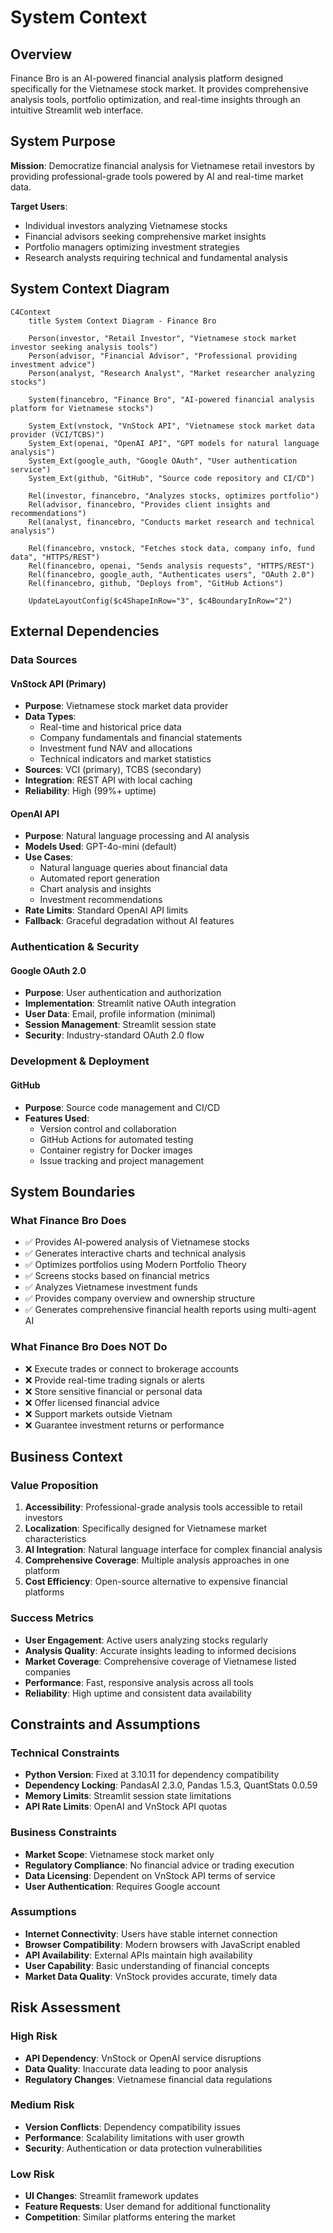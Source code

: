 # System Context

## Overview

Finance Bro is an AI-powered financial analysis platform designed specifically for the Vietnamese stock market. It provides comprehensive analysis tools, portfolio optimization, and real-time insights through an intuitive Streamlit web interface.

## System Purpose

**Mission**: Democratize financial analysis for Vietnamese retail investors by providing professional-grade tools powered by AI and real-time market data.

**Target Users**:
- Individual investors analyzing Vietnamese stocks
- Financial advisors seeking comprehensive market insights
- Portfolio managers optimizing investment strategies
- Research analysts requiring technical and fundamental analysis

## System Context Diagram

```mermaid
C4Context
    title System Context Diagram - Finance Bro

    Person(investor, "Retail Investor", "Vietnamese stock market investor seeking analysis tools")
    Person(advisor, "Financial Advisor", "Professional providing investment advice")
    Person(analyst, "Research Analyst", "Market researcher analyzing stocks")

    System(financebro, "Finance Bro", "AI-powered financial analysis platform for Vietnamese stocks")

    System_Ext(vnstock, "VnStock API", "Vietnamese stock market data provider (VCI/TCBS)")
    System_Ext(openai, "OpenAI API", "GPT models for natural language analysis")
    System_Ext(google_auth, "Google OAuth", "User authentication service")
    System_Ext(github, "GitHub", "Source code repository and CI/CD")

    Rel(investor, financebro, "Analyzes stocks, optimizes portfolio")
    Rel(advisor, financebro, "Provides client insights and recommendations")
    Rel(analyst, financebro, "Conducts market research and technical analysis")

    Rel(financebro, vnstock, "Fetches stock data, company info, fund data", "HTTPS/REST")
    Rel(financebro, openai, "Sends analysis requests", "HTTPS/REST")
    Rel(financebro, google_auth, "Authenticates users", "OAuth 2.0")
    Rel(financebro, github, "Deploys from", "GitHub Actions")

    UpdateLayoutConfig($c4ShapeInRow="3", $c4BoundaryInRow="2")
```

## External Dependencies

### Data Sources

#### VnStock API (Primary)
- **Purpose**: Vietnamese stock market data provider
- **Data Types**: 
  - Real-time and historical price data
  - Company fundamentals and financial statements
  - Investment fund NAV and allocations
  - Technical indicators and market statistics
- **Sources**: VCI (primary), TCBS (secondary)
- **Integration**: REST API with local caching
- **Reliability**: High (99%+ uptime)

#### OpenAI API
- **Purpose**: Natural language processing and AI analysis
- **Models Used**: GPT-4o-mini (default)
- **Use Cases**:
  - Natural language queries about financial data
  - Automated report generation
  - Chart analysis and insights
  - Investment recommendations
- **Rate Limits**: Standard OpenAI API limits
- **Fallback**: Graceful degradation without AI features

### Authentication & Security

#### Google OAuth 2.0
- **Purpose**: User authentication and authorization
- **Implementation**: Streamlit native OAuth integration
- **User Data**: Email, profile information (minimal)
- **Session Management**: Streamlit session state
- **Security**: Industry-standard OAuth 2.0 flow

### Development & Deployment

#### GitHub
- **Purpose**: Source code management and CI/CD
- **Features Used**:
  - Version control and collaboration
  - GitHub Actions for automated testing
  - Container registry for Docker images
  - Issue tracking and project management

## System Boundaries

### What Finance Bro Does
- ✅ Provides AI-powered analysis of Vietnamese stocks
- ✅ Generates interactive charts and technical analysis
- ✅ Optimizes portfolios using Modern Portfolio Theory
- ✅ Screens stocks based on financial metrics
- ✅ Analyzes Vietnamese investment funds
- ✅ Provides company overview and ownership structure
- ✅ Generates comprehensive financial health reports using multi-agent AI

### What Finance Bro Does NOT Do
- ❌ Execute trades or connect to brokerage accounts
- ❌ Provide real-time trading signals or alerts
- ❌ Store sensitive financial or personal data
- ❌ Offer licensed financial advice
- ❌ Support markets outside Vietnam
- ❌ Guarantee investment returns or performance

## Business Context

### Value Proposition
1. **Accessibility**: Professional-grade analysis tools accessible to retail investors
2. **Localization**: Specifically designed for Vietnamese market characteristics
3. **AI Integration**: Natural language interface for complex financial analysis
4. **Comprehensive Coverage**: Multiple analysis approaches in one platform
5. **Cost Efficiency**: Open-source alternative to expensive financial platforms

### Success Metrics
- **User Engagement**: Active users analyzing stocks regularly
- **Analysis Quality**: Accurate insights leading to informed decisions
- **Market Coverage**: Comprehensive coverage of Vietnamese listed companies
- **Performance**: Fast, responsive analysis across all tools
- **Reliability**: High uptime and consistent data availability

## Constraints and Assumptions

### Technical Constraints
- **Python Version**: Fixed at 3.10.11 for dependency compatibility
- **Dependency Locking**: PandasAI 2.3.0, Pandas 1.5.3, QuantStats 0.0.59
- **Memory Limits**: Streamlit session state limitations
- **API Rate Limits**: OpenAI and VnStock API quotas

### Business Constraints
- **Market Scope**: Vietnamese stock market only
- **Regulatory Compliance**: No financial advice or trading execution
- **Data Licensing**: Dependent on VnStock API terms of service
- **User Authentication**: Requires Google account

### Assumptions
- **Internet Connectivity**: Users have stable internet connection
- **Browser Compatibility**: Modern browsers with JavaScript enabled
- **API Availability**: External APIs maintain high availability
- **User Capability**: Basic understanding of financial concepts
- **Market Data Quality**: VnStock provides accurate, timely data

## Risk Assessment

### High Risk
- **API Dependency**: VnStock or OpenAI service disruptions
- **Data Quality**: Inaccurate data leading to poor analysis
- **Regulatory Changes**: Vietnamese financial data regulations

### Medium Risk
- **Version Conflicts**: Dependency compatibility issues
- **Performance**: Scalability limitations with user growth
- **Security**: Authentication or data protection vulnerabilities

### Low Risk
- **UI Changes**: Streamlit framework updates
- **Feature Requests**: User demand for additional functionality
- **Competition**: Similar platforms entering the market